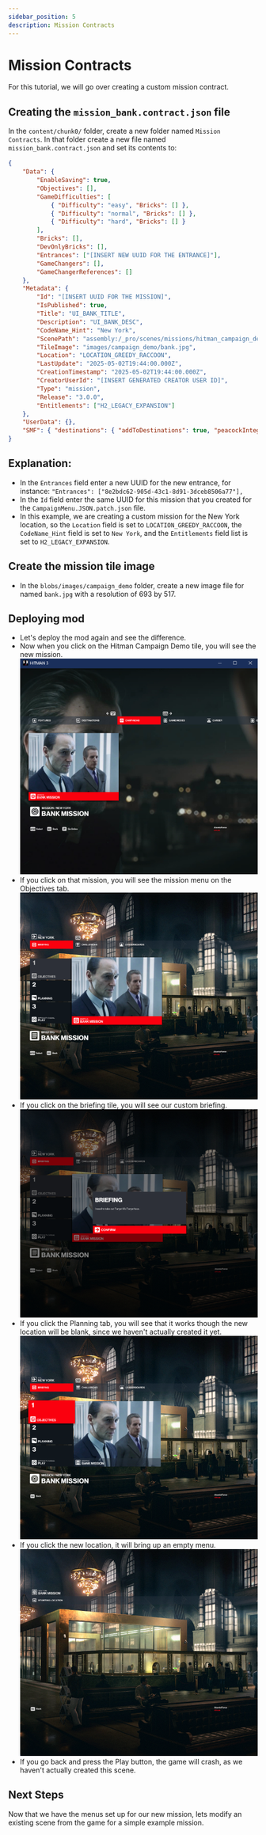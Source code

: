```yaml
---
sidebar_position: 5
description: Mission Contracts
---
```


# Mission Contracts

For this tutorial, we will go over creating a custom mission contract.

## Creating the `mission_bank.contract.json` file

In the `content/chunk0/` folder, create a new folder named `Mission Contracts`. In that folder create a new file named `mission_bank.contract.json` and set its contents to:

```json
{
	"Data": {
		"EnableSaving": true,
		"Objectives": [],
		"GameDifficulties": [
			{ "Difficulty": "easy", "Bricks": [] },
			{ "Difficulty": "normal", "Bricks": [] },
			{ "Difficulty": "hard", "Bricks": [] }
		],
		"Bricks": [],
		"DevOnlyBricks": [],
		"Entrances": ["[INSERT NEW UUID FOR THE ENTRANCE]"],
		"GameChangers": [],
		"GameChangerReferences": []
	},
	"Metadata": {
		"Id": "[INSERT UUID FOR THE MISSION]",
		"IsPublished": true,
		"Title": "UI_BANK_TITLE",
		"Description": "UI_BANK_DESC",
		"CodeName_Hint": "New York",
		"ScenePath": "assembly:/_pro/scenes/missions/hitman_campaign_demo/mission_bank/scene_bank.entity",
		"TileImage": "images/campaign_demo/bank.jpg",
		"Location": "LOCATION_GREEDY_RACCOON",
		"LastUpdate": "2025-05-02T19:44:00.000Z",
		"CreationTimestamp": "2025-05-02T19:44:00.000Z",
		"CreatorUserId": "[INSERT GENERATED CREATOR USER ID]",
		"Type": "mission",
		"Release": "3.0.0",
		"Entitlements": ["H2_LEGACY_EXPANSION"]
	},
	"UserData": {},
	"SMF": { "destinations": { "addToDestinations": true, "peacockIntegration": true, "narrativeContext": "Mission" } }
}
```

## Explanation:

* In the `Entrances` field enter a new UUID for the new entrance, for instance:
`"Entrances": ["8e2bdc62-905d-43c1-8d91-3dceb8506a77"],`
* In the `Id` field enter the same UUID for this mission that you created for the `CampaignMenu.JSON.patch.json` file.
* In this example, we are creating a custom mission for the New York location, so the `Location` field is set to `LOCATION_GREEDY_RACCOON`, the `CodeName_Hint` field is set to `New York`, and the `Entitlements` field list is set to `H2_LEGACY_EXPANSION`.

## Create the mission tile image
* In the `blobs/images/campaign_demo` folder, create a new image file for named `bank.jpg` with a resolution of 693 by 517.

## Deploying mod
* Let's deploy the mod again and see the difference.
* Now when you click on the Hitman Campaign Demo tile, you will see the new mission.  
![resources/mission_list.png](resources/mission_list.png)
* If you click on that mission, you will see the mission menu on the Objectives tab.
![resources/mission_briefing_tab.png](resources/mission_briefing_tab.png)
* If you click on the briefing tile, you will see our custom briefing.
![resources/mission_briefing.png](resources/mission_briefing.png)
* If you click the Planning tab, you will see that it works though the new location will be blank, since we haven't actually created it yet.
![resources/objectives.png](resources/objectives.png)
* If you click the new location, it will bring up an empty menu.
![resources/starting_locations.png](resources/starting_locations.png)
* If you go back and press the Play button, the game will crash, as we haven't actually created this scene.

## Next Steps
Now that we have the menus set up for our new mission, lets modify an existing scene from the game for a simple example mission. 